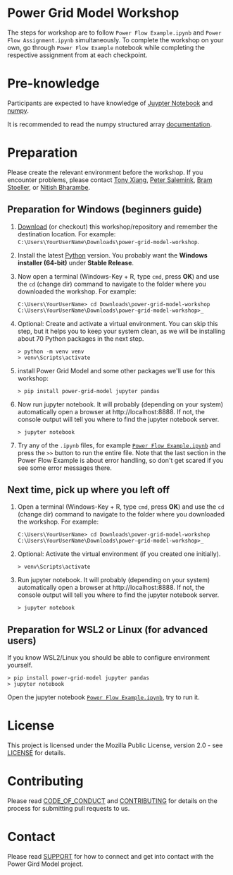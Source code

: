 # Power Grid Model Workshop

The steps for workshop are to follow `Power Flow Example.ipynb` and `Power Flow Assignment.ipynb` simultaneously.
To complete the workshop on your own, go through `Power Flow Example` notebook while completing the respective assignment from at each checkpoint.


# Pre-knowledge

Participants are expected to have knowledge of 
[Juypter Notebook](https://jupyter.org/) and
[numpy](https://numpy.org/).

It is recommended to read the numpy structured array 
[documentation](https://numpy.org/doc/stable/user/basics.rec.html).

# Preparation

Please create the relevant environment before the workshop. If you encounter problems, please contact
[Tony Xiang](https://github.com/TonyXiang8787),
[Peter Salemink](https://github.com/petersalemink95),
[Bram Stoeller](https://github.com/bramstoeller), or
[Nitish Bharambe](https://github.com/nitbharambe).

## Preparation for Windows (beginners guide)
1. [Download](https://github.com/alliander-opensource/power-grid-model-workshop/archive/refs/heads/master.zip) (or 
   checkout) this workshop/repository and remember the destination location. For example: 
   `C:\Users\YourUserName\Downloads\power-grid-model-workshop`.

1. Install the latest [Python](https://www.python.org/ftp/python/3.10.7/python-3.10.7-amd64.exe) version.
   You probably want the **Windows installer (64-bit)** under **Stable Release**.

1. Now open a terminal (Windows-Key + R, type `cmd`, press **OK**) and use the `cd` (change dir) command to navigate
   to the folder where you downloaded the workshop. For example:
   ```shell
   C:\Users\YourUserName> cd Downloads\power-grid-model-workshop
   C:\Users\YourUserName\Downloads\power-grid-model-workshop>_
   ```
1. Optional: Create and activate a virtual environment. You can skip this step, but it helps you to keep your system
   clean, as we will be installing about 70 Python packages in the next step.
   ```shell
   > python -m venv venv
   > venv\Scripts\activate
   ```
1. install Power Grid Model and some other packages we'll use for this workshop:
    ```shell
    > pip install power-grid-model jupyter pandas
    ```
1. Now run jupyter notebook. It will probably (depending on your system) automatically open a browser at
   http://localhost:8888. If not, the console output will tell you where to find the jupyter notebook server.
    ```shell
    > jupyter notebook
    ```
1. Try any of the `.ipynb` files, for example
   [`Power Flow Example.ipynb`](http://localhost:8888/Power%20Flow%20Example.ipynb) and press the `>>` 
   button to run the entire file. Note that the last section in the Power Flow Example is about error handling, so 
   don't get scared if you see some error messages there.


## Next time, pick up where you left off
1. Open a terminal (Windows-Key + R, type `cmd`, press **OK**) and use the `cd` (change dir) command to navigate
   to the folder where you downloaded the workshop. For example:
   ```shell
   C:\Users\YourUserName> cd Downloads\power-grid-model-workshop
   C:\Users\YourUserName\Downloads\power-grid-model-workshop>_
   ```
2. Optional: Activate the virtual environment (if you created one initially).
   ```shell
   > venv\Scripts\activate
   ```
3. Run jupyter notebook. It will probably (depending on your system) automatically open a browser at
   http://localhost:8888. If not, the console output will tell you where to find the jupyter notebook server.
    ```shell
    > jupyter notebook
    ```

    
## Preparation for WSL2 or Linux (for advanced users)

If you know WSL2/Linux you should be able to configure environment yourself.

```shell
> pip install power-grid-model jupyter pandas
> jupyter notebook
```
Open the jupyter notebook [`Power Flow Example.ipynb`](http://localhost:8888/Power%20Flow%20Example.ipynb), try to run it. 

# License
This project is licensed under the Mozilla Public License, version 2.0 - see [LICENSE](LICENSE) for details.

# Contributing
Please read [CODE_OF_CONDUCT](CODE_OF_CONDUCT.md) and [CONTRIBUTING](CONTRIBUTING.md) for details on the process 
for submitting pull requests to us.

# Contact
Please read [SUPPORT](SUPPORT.md) for how to connect and get into contact with the Power Gird Model project.
